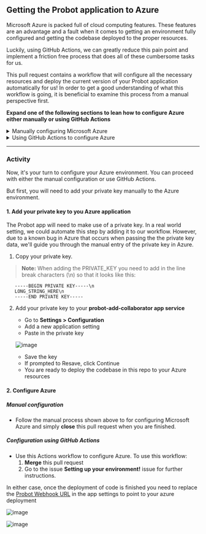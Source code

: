 ## Getting the Probot application to Azure

Microsoft Azure is packed full of cloud computing features. These features are an advantage and a fault when it comes to getting an environment fully configured and getting the codebase deployed to the proper resources.

Luckily, using GitHub Actions, we can greatly reduce this pain point and implement a friction free process that does all of these cumbersome tasks for us.

This pull request contains a workflow that will configure all the necessary resources and deploy the current version of your Probot application automatically for us! In order to get a good understanding of what this workflow is going, it is beneficial to examine this process from a manual perspective first.

**Expand one of the following sections to lean how to configure Azure either manually or using GitHub Actions**

<details><summary>Manually configuring Microsoft Azure</summary>

**Provisioning**

1. Configure a **subscription** (this is true even when using actions!)
2. From within your subscription, create a new resource group
   ![image](https://user-images.githubusercontent.com/38021615/89914895-8a557100-dbaa-11ea-8365-e1e69dccaf70.png)
3. Give your resource group a name **probot-applications** as well as set a the region to **Central US**.
   ![image](https://user-images.githubusercontent.com/38021615/89914986-a527e580-dbaa-11ea-8db4-b62273570cff.png)
4. Click **next** a few times until you eventually click **create**
5. You should now see your **probot-applicaitons resource group** located within your **subscription**
   ![image](https://user-images.githubusercontent.com/38021615/89915129-d4d6ed80-dbaa-11ea-8113-d99545ab3048.png)
6. Next, from within your **probot-applications resource group** create a new resource
   ![image](https://user-images.githubusercontent.com/38021615/89915621-6f373100-dbab-11ea-8b58-5658d6023fb8.png)
7. Select **App Service Plan** as the resource type from the wizard
   ![image](https://user-images.githubusercontent.com/38021615/89915811-ae658200-dbab-11ea-804b-4e432705136d.png)
8. Give the plan a name of **prod-probot-apps** and ensure the SKU and size are set to **Free F1** (this will ensure you we use free tier resources and you don't get charged)
   ![image](https://user-images.githubusercontent.com/38021615/89916192-3186d800-dbac-11ea-8598-347476bdc925.png)
9. Continue clicking **next** and eventually **create**
10. Back inside your **probot-applications resource group** add a new resource and select the **Web App** resource type from the wizard
   ![image](https://user-images.githubusercontent.com/38021615/89917327-870fb480-dbad-11ea-92ce-578f4e7e00bf.png)
11. Like before, name it **probot-add-collaborators**, change the **Runtime Stack** to `Node 12 LTS`, select **Linux** as the Operating System. Lastly verify the region and the SKU
   ![image](https://user-images.githubusercontent.com/38021615/89917584-cf2ed700-dbad-11ea-9cc7-7578342b58f1.png)
12. Click **next** a few times and eventually the **create** button
13. Now you can view the **probot-add-collaborators** deployment by clicking on the public link, doing show will result in a blank web page since we have not deployed any code to this resource
   ![image](https://user-images.githubusercontent.com/38021615/89918100-77dd3680-dbae-11ea-9953-68e501e4d3fb.png)


**Deployment**

1. From the terminal run the following command:
   ```
   az webapp deployment user set --user-name <username> --password <password>
   ```
1. When that command completes run the next one:
   ```
   az webapp deployment source config-local-git --name probot-add-collaborator --resource-group probot-applications
   ```
1. The previous command will present you with output similar to that below:
   ```
   {
       "url": "https://username@msdocs-node-cli.scm.azurewebsites.net/msdocs-node-cli.git"
   }
   ```
1. Add a new remote to Git named `azure`
   ```
   git remote add azure https://msdocs-node-cli.scm.azurewebsites.net/msdocs-node-cli.git
   ```
   > **Note: leave off your username from the url when adding the remote.**
1. Push to the codebase to Azure
   ```
   git push azure master
   ```
1. Enter any credentials you may need to and wait for the deployment to finish
</details>

<details><summary>Using GitHub Actions to configure Azure</summary>
In this pull request you will find a workflow named `config-azure.yml`. This workflow follows all of the above steps, however it leverages a few official Azure Actions as well as some raw `az cli` commands to get the job done.

Let's take a quick peek at the jobs in this workflow before it get's triggered and set's up your environment for you.

1. The first two jobs of this workflow are quite simple, they checkout the code from the repository into the Actions workspace and then log in to the Azure CLI using the service principle you saved as the **AZURE_CREDENTIALS** repository secret

   ```
     - name: Checkout repository
       uses: actions/checkout@v2

     - name: Azure login
       uses: azure/login@v1
       with:
         creds: ${{ secrets.AZURE_CREDENTIALS }}
   ```

1. The next series of actions run Azure CLI commands directly from the runner. Each GitHub Actions runner comes [packed with useful tools](https://docs.github.com/en/actions/reference/software-installed-on-github-hosted-runners), Azure CLI being one of them. These steps are the CLI equivalent to the manual clicking you would have done in the Azure portal

   ```
     - name: Create Azure resource group
       if: success()
       run: |
         az group create --location ${{env.AZURE_LOCATION}} --name ${{env.AZURE_RESOURCE_GROUP}} --subscription ${{secrets.AZURE_SUBSCRIPTION_ID}}

     - name: Create Azure app service plan
       if: success()
       run: |
         az appservice plan create --resource-group ${{env.AZURE_RESOURCE_GROUP}} --name ${{env.AZURE_APP_PLAN}} --is-linux --sku F1 --subscription ${{secrets.AZURE_SUBSCRIPTION_ID}}

     - name: Create webapp resource
       if: success()
       run: |
         az webapp create --resource-group ${{ env.AZURE_RESOURCE_GROUP }} --plan ${{ env.AZURE_APP_PLAN }} --name ${{ env.AZURE_WEBAPP_NAME }}  --runtime "NODE|12-lts" --subscription ${{secrets.AZURE_SUBSCRIPTION_ID}}

     - name: Configure probot app secrets
       if: success()
       run: |
         az webapp config appsettings set  --name ${{ env.AZURE_WEBAPP_NAME }} --resource-group ${{ env.AZURE_RESOURCE_GROUP }} --subscription ${{secrets.AZURE_SUBSCRIPTION_ID}} --settings APP_ID=${{secrets.PROBOT_APP_ID}} 
   ```

1. In the example in step 2 you should notice a range of environment variables and repository secrets being used to fill in the sensitive information for each command. You may have also noticed the conditional logic `if: success()` that will cause these steps to execute sequentially to ensure resources are created in the proper order.
   > **Note: Azure CLI is not the most secure method for this task. It returns objects that print sensitive information. As such, the object is being used in this capacity for demonstration purposes only. Take care when using Azure CLI.**
2. The final few steps handle getting the our codebase deployed to the newly created Azure resources! We first setup our NodeJS environment, then install our dependencies and finally deploy our packed to azure

   ```
     - name: use Node
       uses: actions/setup-node@v1
       with:
         node-version: '12'

     - name: install deps
       run: |
         npm install

     - name: Deploy application
       if: success()
       uses: azure/webapps-deploy@v2
       with:
         app-name: ${{ env.AZURE_WEBAPP_NAME }}
   ```

</details>

---

### Activity

Now, it's your turn to configure your Azure environment. You can proceed with either the manual configuration or use GitHub Actions.  

But first, you will need to add your private key manually to the Azure environment.

#### 1. Add your private key to you Azure application

The Probot app will need to make use of a private key. In a real world setting, we could automate this step by adding it to our workflow.  However, due to a known bug in Azure that occurs when passing the the private key data, we'll guide you through the manual entry of the private key in Azure. 

1. Copy your private key. 

  > **Note:** When adding the PRIVATE_KEY you need to add in the line break characters (\n) so that it looks like this:
  
   ```
      -----BEGIN PRIVATE KEY-----\n
      LONG_STRING_HERE\n
      -----END PRIVATE KEY-----
   ```

2. Add your private key to your **probot-add-collaborator app service** 
   - Go to **Settings > Configuration**
   - Add a new application setting
   - Paste in the private key
  
   ![image](https://user-images.githubusercontent.com/38021615/89952339-eab3d500-dbe1-11ea-9861-b18a053b3dc0.png)

   - Save the key
   - If prompted to Resave, click Continue
   - You are ready to deploy the codebase in this repo to your Azure resources


#### 2. Configure Azure

##### Manual configuration

- Follow the manual process shown above to for configuring Microsoft Azure and simply **close** this pull request when you are finished.

##### Configuration using GitHub Actions 
- Use this Actions workflow to configure Azure. To use this workflow:
  1. **Merge** this pull request 
  2. Go to the issue **Setting up your environment!** issue for further instructions.

In either case, once the deployment of code is finished you need to replace the [Probot Webhook URL](https://github.com/settings/apps) in the app settings to point to your azure deployment

![image](https://user-images.githubusercontent.com/38021615/89918100-77dd3680-dbae-11ea-9953-68e501e4d3fb.png)

![image](https://user-images.githubusercontent.com/69262924/89957400-26539c80-dbec-11ea-8c7c-74f9595f8531.png)

